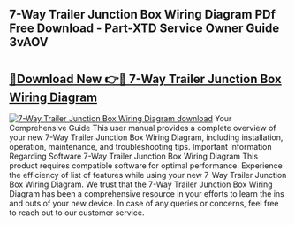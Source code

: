 ## 7-Way Trailer Junction Box Wiring Diagram PDf Free Download - Part-XTD Service Owner Guide 3vAOV

# <h2><a href="http://dfl7ki.blite.top/?on=7-Way+Trailer+Junction+Box+Wiring+Diagram">🔗Download New 👉🔴 7-Way Trailer Junction Box Wiring Diagram</a></h2>

[![7-Way Trailer Junction Box Wiring Diagram download](https://i.imgur.com/lujVjoI.png)](http://dfl7ki.blite.top/?on=7-Way+Trailer+Junction+Box+Wiring+Diagram)
Your Comprehensive Guide This user manual provides a complete overview of your new 7-Way Trailer Junction Box Wiring Diagram, including installation, operation, maintenance, and troubleshooting tips. Important Information Regarding Software 7-Way Trailer Junction Box Wiring Diagram This product requires compatible software for optimal performance. Experience the efficiency of list of features while using your new 7-Way Trailer Junction Box Wiring Diagram. We trust that the 7-Way Trailer Junction Box Wiring Diagram has been a comprehensive resource in your efforts to learn the ins and outs of your new device. In case of any queries or concerns, feel free to reach out to our customer service.
